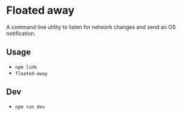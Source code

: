 # Floated away

A command line utility to listen for network changes and send an OS notification.


## Usage

- `npm link`
- `floated-away`


## Dev

- `npm run dev`
